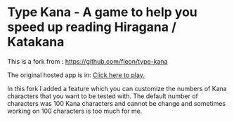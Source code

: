 Type Kana - A game to help you speed up reading Hiragana / Katakana
=========

This is a fork from : https://github.com/fleon/type-kana

The original hosted app is in: [Click here to play.](http://lab.fleon.org/type-kana/)

In this fork I added a feature which you can customize the numbers of Kana characters that you want to be tested with. 
The default number of characters was 100 Kana characters and cannot be change and sometimes working on 100 characters is too much for me.